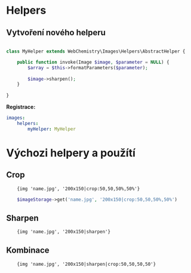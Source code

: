 # Helpers

## Vytvoření nového helperu

```php

class MyHelper extends WebChemistry\Images\Helpers\AbstractHelper {

	public function invoke(Image $image, $parameter = NULL) {
		$array = $this->formatParameters($parameter);
		
		$image->sharpen();
	}
	
}

```

**Registrace:**

```yaml
images:
	helpers:
		myHelper: MyHelper
```

# Výchozi helpery a použítí

## Crop

```html
    {img 'name.jpg', '200x150|crop:50,50,50%,50%'}
```

```php
    $imageStorage->get('name.jpg', '200x150|crop:50,50,50%,50%')
```

## Sharpen

```html
    {img 'name.jpg', '200x150|sharpen'}
```

## Kombinace

```html
    {img 'name.jpg', '200x150|sharpen|crop:50,50,50,50'}
```

